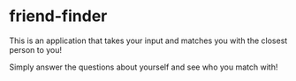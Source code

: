 # friend-finder

This is an application that takes your input and matches you with the closest person to you!

Simply answer the questions about yourself and see who you match with!
